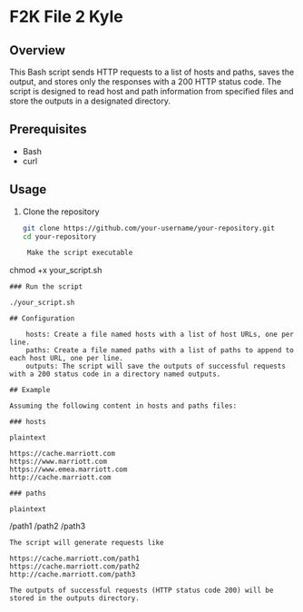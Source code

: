 # F2K File 2 Kyle

## Overview

This Bash script sends HTTP requests to a list of hosts and paths, saves the output, and stores only the responses with a 200 HTTP status code. The script is designed to read host and path information from specified files and store the outputs in a designated directory.

## Prerequisites

- Bash
- curl

## Usage

1. Clone the repository

   ```bash
   git clone https://github.com/your-username/your-repository.git
   cd your-repository

    Make the script executable

chmod +x your_script.sh
```
### Run the script
```
    ./your_script.sh
```
## Configuration

    hosts: Create a file named hosts with a list of host URLs, one per line.
    paths: Create a file named paths with a list of paths to append to each host URL, one per line.
    outputs: The script will save the outputs of successful requests with a 200 status code in a directory named outputs.

## Example

Assuming the following content in hosts and paths files:

### hosts

plaintext

https://cache.marriott.com
https://www.marriott.com
https://www.emea.marriott.com
http://cache.marriott.com

### paths

plaintext
```
/path1
/path2
/path3
```
The script will generate requests like
```
    https://cache.marriott.com/path1
    https://cache.marriott.com/path2
    http://cache.marriott.com/path3
```
The outputs of successful requests (HTTP status code 200) will be stored in the outputs directory.
